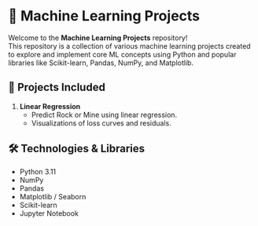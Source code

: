 # 🧠 Machine Learning Projects

Welcome to the **Machine Learning Projects** repository!  
This repository is a collection of various machine learning projects created to explore and implement core ML concepts using Python and popular libraries like Scikit-learn, Pandas, NumPy, and Matplotlib.

## 🚀 Projects Included

1. **Linear Regression**
   - Predict Rock or Mine using linear regression.
   - Visualizations of loss curves and residuals.



## 🛠️ Technologies & Libraries

- Python 3.11
- NumPy
- Pandas
- Matplotlib / Seaborn
- Scikit-learn
- Jupyter Notebook



